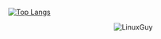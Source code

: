 




[![Top Langs](https://github-readme-stats.vercel.app/api/top-langs/?username=LinuxNerdBTW)](https://github.com/LinuxNerdBTW/github-readme-stats)


<p align="center"> <img src="https://github-readme-stats.vercel.app/api?username=LinuxNerdBTW&show_icons=true&theme=onedark" alt="LinuxGuy" />
